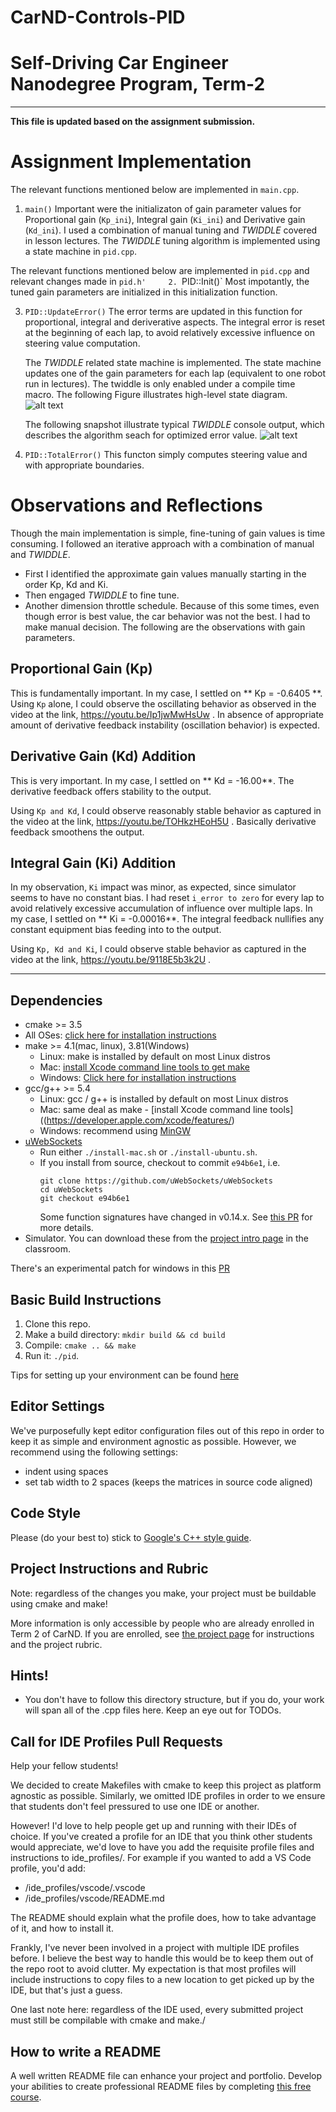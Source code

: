 # CarND-Controls-PID
# Self-Driving Car Engineer Nanodegree Program, Term-2

---
**This file is updated based on the assignment submission.**

[//]: # (Image References)
[image1]: ./state.png
[image2]: ./twiddle.png

# Assignment Implementation
The relevant functions mentioned below are implemented in `main.cpp`.
1. `main()` 
    Important were the initializaton of gain parameter values for Proportional gain (`Kp_ini`),
    Integral gain (`Ki_ini`) and Derivative gain (`Kd_ini`). I used a combination of manual tuning
    and *TWIDDLE* covered in lesson lectures. The *TWIDDLE* tuning algorithm is implemented using
    a state machine in `pid.cpp`.
    

The relevant functions mentioned below are implemented in `pid.cpp` and relevant changes 
made in `pid.h'    
2. `PID::Init()`
    Most impotantly, the tuned gain parameters are initialized in this initialization function.
    
3. `PID::UpdateError()`
    The error terms are updated in this function for proportional, integral and deriverative
    aspects.  The integral error is reset at the beginning of each lap, to avoid relatively 
    excessive influence on steering value computation.
    
    The *TWIDDLE* related state machine is implemented. The state machine updates one of the gain
    parameters for each lap (equivalent to one robot run in lectures). The twiddle is only enabled
    under a compile time macro. The following Figure illustrates high-level state diagram.
    ![alt text][image1]
    
    The following snapshot illustrate typical *TWIDDLE* console output, which describes the 
    algorithm seach for optimized error value.
    ![alt text][image2]
    
4. `PID::TotalError()`
    This functon simply computes steering value and with appropriate boundaries.

   
# Observations and Reflections
Though the main implementation is simple, fine-tuning of gain values is time consuming.
I followed an iterative approach with a combination of manual and *TWIDDLE*.
- First I identified the approximate gain values manually starting in the order Kp, Kd and Ki.
- Then engaged *TWIDDLE* to fine tune.
- Another dimension throttle schedule. Because of this some times, even though error is best value,
  the car behavior was not the best. I had to make manual decision.
The following are the observations with gain parameters.
## Proportional Gain (Kp)
This is fundamentally important. In my case, I settled on ** Kp = -0.6405 **. 
Using `Kp` alone, I could observe the oscillating behavior as observed in the video at the link, 
https://youtu.be/Ip1jwMwHsUw .  In absence of appropriate amount of derivative feedback 
instability (oscillation behavior) is expected.

## Derivative Gain (Kd) Addition
This is very important. In my case, I settled on ** Kd = -16.00**. The derivative feedback
offers stability to the output.

Using `Kp and Kd`, I could observe reasonably stable behavior as captured in the video at 
the link, https://youtu.be/TOHkzHEoH5U . Basically derivative feedback smoothens the output.

## Integral Gain (Ki) Addition
In my observation, `Ki` impact was minor, as expected, since simulator seems to have no constant
bias. I had reset `i_error to zero` for every lap to avoid relatively excessive accumulation of
influence over multiple laps. In my case, I settled on ** Ki = -0.00016**. The integral feedback
nullifies any constant equipment bias feeding into to the output.

Using `Kp, Kd and Ki`, I could observe stable behavior as captured in the video at 
the link, https://youtu.be/9118E5b3k2U . 

---

## Dependencies

* cmake >= 3.5
 * All OSes: [click here for installation instructions](https://cmake.org/install/)
* make >= 4.1(mac, linux), 3.81(Windows)
  * Linux: make is installed by default on most Linux distros
  * Mac: [install Xcode command line tools to get make](https://developer.apple.com/xcode/features/)
  * Windows: [Click here for installation instructions](http://gnuwin32.sourceforge.net/packages/make.htm)
* gcc/g++ >= 5.4
  * Linux: gcc / g++ is installed by default on most Linux distros
  * Mac: same deal as make - [install Xcode command line tools]((https://developer.apple.com/xcode/features/)
  * Windows: recommend using [MinGW](http://www.mingw.org/)
* [uWebSockets](https://github.com/uWebSockets/uWebSockets)
  * Run either `./install-mac.sh` or `./install-ubuntu.sh`.
  * If you install from source, checkout to commit `e94b6e1`, i.e.
    ```
    git clone https://github.com/uWebSockets/uWebSockets 
    cd uWebSockets
    git checkout e94b6e1
    ```
    Some function signatures have changed in v0.14.x. See [this PR](https://github.com/udacity/CarND-MPC-Project/pull/3) for more details.
* Simulator. You can download these from the [project intro page](https://github.com/udacity/self-driving-car-sim/releases) in the classroom.

There's an experimental patch for windows in this [PR](https://github.com/udacity/CarND-PID-Control-Project/pull/3)

## Basic Build Instructions

1. Clone this repo.
2. Make a build directory: `mkdir build && cd build`
3. Compile: `cmake .. && make`
4. Run it: `./pid`. 

Tips for setting up your environment can be found [here](https://classroom.udacity.com/nanodegrees/nd013/parts/40f38239-66b6-46ec-ae68-03afd8a601c8/modules/0949fca6-b379-42af-a919-ee50aa304e6a/lessons/f758c44c-5e40-4e01-93b5-1a82aa4e044f/concepts/23d376c7-0195-4276-bdf0-e02f1f3c665d)

## Editor Settings

We've purposefully kept editor configuration files out of this repo in order to
keep it as simple and environment agnostic as possible. However, we recommend
using the following settings:

* indent using spaces
* set tab width to 2 spaces (keeps the matrices in source code aligned)

## Code Style

Please (do your best to) stick to [Google's C++ style guide](https://google.github.io/styleguide/cppguide.html).

## Project Instructions and Rubric

Note: regardless of the changes you make, your project must be buildable using
cmake and make!

More information is only accessible by people who are already enrolled in Term 2
of CarND. If you are enrolled, see [the project page](https://classroom.udacity.com/nanodegrees/nd013/parts/40f38239-66b6-46ec-ae68-03afd8a601c8/modules/f1820894-8322-4bb3-81aa-b26b3c6dcbaf/lessons/e8235395-22dd-4b87-88e0-d108c5e5bbf4/concepts/6a4d8d42-6a04-4aa6-b284-1697c0fd6562)
for instructions and the project rubric.

## Hints!

* You don't have to follow this directory structure, but if you do, your work
  will span all of the .cpp files here. Keep an eye out for TODOs.

## Call for IDE Profiles Pull Requests

Help your fellow students!

We decided to create Makefiles with cmake to keep this project as platform
agnostic as possible. Similarly, we omitted IDE profiles in order to we ensure
that students don't feel pressured to use one IDE or another.

However! I'd love to help people get up and running with their IDEs of choice.
If you've created a profile for an IDE that you think other students would
appreciate, we'd love to have you add the requisite profile files and
instructions to ide_profiles/. For example if you wanted to add a VS Code
profile, you'd add:

* /ide_profiles/vscode/.vscode
* /ide_profiles/vscode/README.md

The README should explain what the profile does, how to take advantage of it,
and how to install it.

Frankly, I've never been involved in a project with multiple IDE profiles
before. I believe the best way to handle this would be to keep them out of the
repo root to avoid clutter. My expectation is that most profiles will include
instructions to copy files to a new location to get picked up by the IDE, but
that's just a guess.

One last note here: regardless of the IDE used, every submitted project must
still be compilable with cmake and make./

## How to write a README
A well written README file can enhance your project and portfolio.  Develop your abilities to create professional README files by completing [this free course](https://www.udacity.com/course/writing-readmes--ud777).

